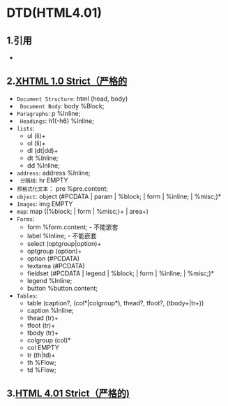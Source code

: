 # DTD(HTML4.01)

## 1.引用
* <!DOCTYPE html 声明引用DTD,(HTML4.01基于SGML)

## 2.[XHTML 1.0 Strict（严格的](https://www.w3.org/TR/xhtml1/DTD/xhtml1-strict.dtd)
* `Document Structure`:   html (head, body)
* ` Document Body`:   body %Block;
* `Paragraphs`:   p %Inline;
* ` Headings`:   h1(-h6)  %Inline;
* `lists`:
	*   ul (li)+
	*   ol (li)+
	*   dl (dt|dd)+
	*   dt %Inline;
	*   dd %Inline;
* `address`:   address %Inline;
* ` 分隔线`:   hr EMPTY
* `预格式化文本`：  pre %pre.content;
* `object`:  object (#PCDATA | param | %block; | form | %inline; | %misc;)*
* `Images`:  img EMPTY
* `map`:   map ((%block; | form | %misc;)+ | area+)
* `Forms`:
	*   form %form.content;  - 不能嵌套
	*   label %Inline;      -  不能嵌套
	*   select (optgroup|option)+   
	*   optgroup (option)+   
	*   option (#PCDATA)      
	*   textarea (#PCDATA)    
	*   fieldset (#PCDATA | legend | %block; | form | %inline; | %misc;)*
	*   legend %Inline;  
	*   button %button.content;   
* `Tables`:
	*   table
	 (caption?, (col*|colgroup*), thead?, tfoot?, (tbody+|tr+))
	*   caption  %Inline;
	*   thead    (tr)+
	*   tfoot    (tr)+
	*   tbody    (tr)+
	*   colgroup (col)*
	*   col      EMPTY
	*   tr       (th|td)+
	*   th       %Flow;
	*   td       %Flow;

## 3.[HTML 4.01 Strict（严格的)](https://www.w3.org/TR/html4/strict.dtd)
